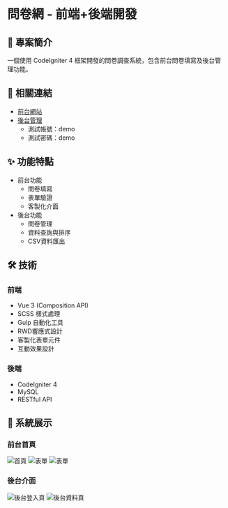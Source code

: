 # 問卷網 - 前端+後端開發

## 📝 專案簡介
一個使用 CodeIgniter 4 框架開發的問卷調查系統，包含前台問卷填寫及後台管理功能。

## 🔗 相關連結
- [前台網站](https://demo-yuan.auozzy.com/)
- [後台管理](https://demo-yuan.auozzy.com/demoadmin)
  - 測試帳號：demo
  - 測試密碼：demo

## ✨ 功能特點
- 前台功能
  - 問卷填寫
  - 表單驗證
  - 客製化介面
- 後台功能
  - 問卷管理
  - 資料查詢與排序
  - CSV資料匯出

## 🛠 技術
### 前端
- Vue 3 (Composition API)
- SCSS 樣式處理
- Gulp 自動化工具
- RWD響應式設計
- 客製化表單元件
- 互動效果設計

### 後端
- CodeIgniter 4
- MySQL
- RESTful API

## 📸 系統展示
### 前台首頁
![首頁](https://demo.auozzy.com/picture/yuan-index.jpg)
![表單](https://demo.auozzy.com/picture/yuan-form-1.jpg)
![表單](https://demo.auozzy.com/picture/yuan-form-2.jpg)

### 後台介面
![後台登入頁](https://demo.auozzy.com/picture/yuan-admin-login.jpg)
![後台資料頁](https://demo.auozzy.com/picture/yuan-admin-datatable.jpg)

